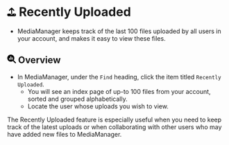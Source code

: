 # <img src="https://raw.githubusercontent.com/vishaldhole173/pro-stream-documentation/main/fontawesome/svgs/solid/upload.svg" width="20" height="20"> Recently Uploaded

* MediaManager keeps track of the last 100 files uploaded by all users in your account, and makes it easy to view these files.

## <img src="https://raw.githubusercontent.com/vishaldhole173/pro-stream-documentation/main/fontawesome/svgs/solid/magnifying-glass-chart.svg" width="20" height="20"> Overview

* In MediaManager, under the `Find` heading, click the item titled `Recently Uploaded`.
    * You will see an index page of up-to 100 files from your account, sorted and grouped alphabetically.
    * Locate the user whose uploads you wish to view.

The Recently Uploaded feature is especially useful when you need to keep track of the latest uploads or when collaborating with other users who may have added new files to MediaManager.

